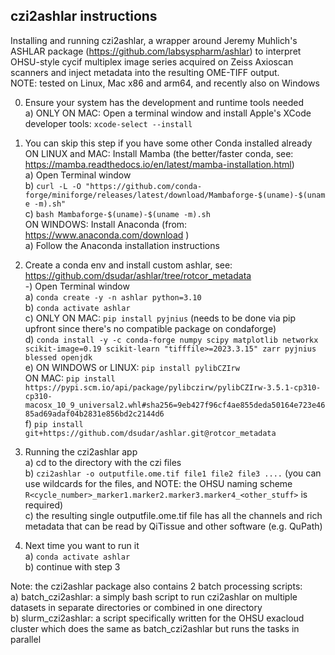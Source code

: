 ## czi2ashlar instructions

Installing and running czi2ashlar, a wrapper around Jeremy Muhlich's ASHLAR package (https://github.com/labsyspharm/ashlar) to interpret OHSU-style cycif multiplex image series acquired on Zeiss Axioscan scanners and inject metadata into the resulting OME-TIFF output.<br>
NOTE: tested on Linux, Mac x86 and arm64, and recently also on Windows<br>

0) Ensure your system has the development and runtime tools needed<br>
   a) ONLY ON MAC: Open a terminal window and install Apple's XCode developer tools: `xcode-select --install`<br>

1) You can skip this step if you have some other Conda installed already<br>
ON LINUX and MAC: Install Mamba (the better/faster conda, see: https://mamba.readthedocs.io/en/latest/mamba-installation.html)<br>
   a) Open Terminal window<br>
   b) `curl -L -O "https://github.com/conda-forge/miniforge/releases/latest/download/Mambaforge-$(uname)-$(uname -m).sh"`<br>
   c) `bash Mambaforge-$(uname)-$(uname -m).sh`<br>
ON WINDOWS: Install Anaconda (from: https://www.anaconda.com/download )<br>
   a) Follow the Anaconda installation instructions<br>

2) Create a conda env and install custom ashlar, see: https://github.com/dsudar/ashlar/tree/rotcor_metadata<br>
   -) Open Terminal window<br>
   a) `conda create -y -n ashlar python=3.10`<br>
   b) `conda activate ashlar`<br>
   c) ONLY ON MAC: `pip install pyjnius`       (needs to be done via pip upfront since there's no compatible package on condaforge)<br>
   d) `conda install -y -c conda-forge numpy scipy matplotlib networkx scikit-image=0.19 scikit-learn "tifffile>=2023.3.15" zarr pyjnius blessed openjdk`<br>
   e) ON WINDOWS or LINUX: `pip install pylibCZIrw`<br>
   ON MAC: `pip install https://pypi.scm.io/api/package/pylibczirw/pylibCZIrw-3.5.1-cp310-cp310-macosx_10_9_universal2.whl#sha256=9eb427f96cf4ae855deda50164e723e4685ad69adaf04b2831e856bd2c2144d6`<br>
   f) `pip install git+https://github.com/dsudar/ashlar.git@rotcor_metadata`

3) Running the czi2ashlar app<br>
   a) cd to the directory with the czi files<br>
   b) `czi2ashlar -o outputfile.ome.tif file1 file2 file3 ....`  (you can use wildcards for the files, and NOTE: the OHSU naming scheme `R<cycle_number>_marker1.marker2.marker3.marker4_<other_stuff>` is required)<br>
   c) the resulting single outputfile.ome.tif file has all the channels and rich metadata that can be read by QiTissue and other software (e.g. QuPath)<br>

4) Next time you want to run it<br>
   a) `conda activate ashlar`<br>
   b) continue with step 3<br>

Note: the czi2ashlar package also contains 2 batch processing scripts:<br>
   a) batch_czi2ashlar: a simply bash script to run czi2ashlar on multiple datasets in separate directories or combined in one directory<br>
   b) slurm_czi2ashlar: a script specifically written for the OHSU exacloud cluster which does the same as batch_czi2ashlar but runs the tasks in parallel<br>
